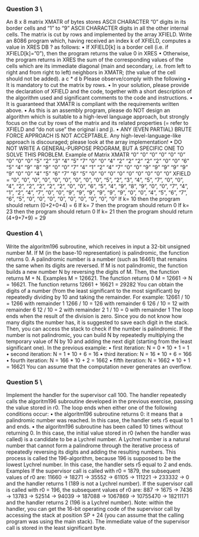 ### Question 3 \
An 8 x 8 matrix XMATR of bytes stores ASCII CHARACTER “0” digits in its border cells and “1” to “9” ASCII CHARACTER digits in all the other internal cells.
The matrix is cut by rows and implemented by the array XFIELD. Write an 8086 program which, having received an index k of XFIELD, computes a value in XRES DB ? as follows:
    • If XFIELD[k] is a border cell (i.e. if XFIELD[k]=”0”), then the program returns the value 0 in XRES
    • Otherwise, the program returns in XRES the sum of the corresponding values
    of the cells which are its immediate diagonal (main and secondary, i.e. from left to right and from right to left) neighbors in XMATR; (the value of the cell should not be added).
a       c
    *
d       b
Please observe/comply with the following
    • It is mandatory to cut the matrix by rows.
    • In your solution, please provide the declaration of XFIELD and the code, together with a short description of the algorithm used and significant comments to the code and instructions.
    • It is guaranteed that XMATR is compliant with the requirements written above.
    • As this is an assembly program, please do NOT design an algorithm which is suitable to a high-level language approach,
    but strongly focus on the cut by rows of the matrix and its related properties (= refer to XFIELD and “do not use” the original i and j).
    • ANY (EVEN PARTIAL) BRUTE FORCE APPROACH IS NOT ACCEPTABLE. Any high-level-language-like approach is discouraged; please look at the array implementation!
    • DO NOT WRITE A GENERAL-PURPOSE PROGRAM, BUT A SPECIFIC ONE TO SOLVE  THIS PROBLEM.
Example of Matrix XMATR
“0”	“0”	“0”	“0”	“0”	“0”	“0”	“0”
“0”	“5”	“2”	“3”	“4”	“5”	“7”	“0”
“0”	“4”	“2”	“2”	“2”	“2”	“2”	“0”
“0”	“6”	“5”	“4”	“9”	“8”	“9”	“0”
“0”	“7”	“4”	“1”	“2”	“4”	“7”	“0”
“0”	“9”	“9”	“9”	“9”	“9”	“9”	“0”
“0”	“4”	“5”	“6”	“7”	“6”	“5”	“0”
“0”	“0”	“0”	“0”	“0”	“0”	“0”	“0”
XFIELD = “0”, “0”, “0”, “0”, “0”, “0”, “0”, “0”, “0”, “5”, “2”, “3”, “4”, “5”, “7”, “0”, “0”, “4”, “2”, “2”, “2”, “2”, “2”, “0”, “0”,
“6”, “5”, “4”, “9”, “8”, “9”, “0”, “0”, “7”, “4”, “1”, “2”, “4”, “7”, “0”, “0”, “9”, “9”, “9”, “9”, “9”, “9”, “0”, “0”, “4”, “5”, “6”, “7”, “6”, “5”, “0”, “0”, “0”, “0”, “0”, “0”, “0”, “0”, “0”
If k= 10 then the program should return (0+2+0+4) = 6
If k= 7 then the program should return 0
If k= 23 then the program should return 0
If k= 21 then the program should return (4+9+7+9) = 29

### Question 4 \
Write the algoritm196 subroutine, which receives in input a 32-bit unsigned number M. If M (in the base-10 representation) is palindromic,
the function returns 0. A palindromic number is a number (such as 16461) that remains the same when its digits are reversed.
If M is not palindromic, the function builds a new number N by reversing the digits of M. Then, the function returns M + N.
Examples
M = 126621. The function returns 0
M = 12661 -> N = 16621. The function returns 12661 + 16621 = 29282
You can obtain the digits of a number (from the least significant to the most significant) by repeatedly dividing by 10 and taking the remainder. For example:
12661 / 10 = 1266 with remainder 1
1266 / 10 = 126 with remainder 6
126 / 10 = 12 with remainder 6
12 / 10 = 2 with remainder 2
1 / 10 = 0 with remainder 1
The loop ends when the result of the division is zero.
Since you do not know how many digits the number has, it is suggested to save each digit in the stack.
Then, you can access the stack to check if the number is palindromic. If the number is not palindromic,
you can build N by repeatedly multiplying the temporary value of N by 10 and adding the next digit (starting from the least significant one). In the previous example:
    • first iteration: N = 0 * 10 + 1 = 1
    • second iteration: N = 1 * 10 + 6 = 16
    • third iteration: N = 16 * 10 + 6 = 166
    • fourth iteration: N = 166 * 10 + 2 = 1662
    • fifth iteration: N = 1662 * 10 + 1 = 16621
You can assume that the computation never generates an overflow.

### Question 5 \
Implement the handler for the supervisor call 100.
The handler repeatedly calls the algoritm196 subroutine developed in the previous exercise, passing the value stored in r0. The loop ends when either one of the following conditions occur:
    • the algoritm196 subroutine returns 0: it means that a palindromic number was reached. In this case, the handler sets r5 equal to 1 and ends.
    • the algoritm196 subroutine has been called 10 times without returning 0. In this case, the initial value stored in r0 (when the handler was called) is a candidate to be a Lychrel number.
    A Lychrel number is a natural number that cannot form a palindrome through the iterative process of repeatedly reversing its digits and adding the resulting numbers.
    This process is called the 196-algorithm, because 196 is supposed to be the lowest Lychrel number. In this case, the handler sets r5 equal to 2 and ends.
Examples
If the supervisor call is called with r0 = 1879, the subsequent values of r0 are: 11660 -> 18271 -> 35552 -> 61105 -> 111221 -> 233332 -> 0 and the handler returns 1 (189 is not a Lychrel number).
If the supervisor call is called with r0 = 196, the subsequent values of r0 are: 887 -> 1675 -> 7436 -> 13783 -> 52514 -> 94039 -> 187088 -> 1067869 -> 10755470 -> 18211171 and the handler returns 2 (196 is a Lychrel number).
Note: within the handler, you can get the 16-bit operating code of the supervisor call by accessing the stack at position SP + 24 (you can assume that the calling program was using the main stack). The immediate value of the supervisor call is stored in the least significant byte.
